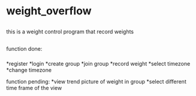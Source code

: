 # weight_overflow


##
this is a weight control program that record weights
##

###
function done:
###

*register
*login
*create group
*join group
*record weight
*select timezone
*change timezone

function pending:
*view trend picture of weight in group
*select different time frame of the view
